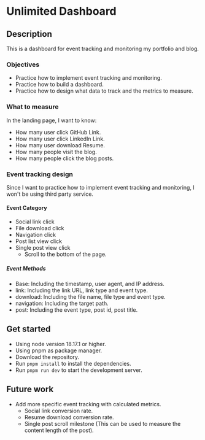 # Unlimited Dashboard

## Description

This is a dashboard for event tracking and monitoring my portfolio and blog.

### Objectives

- Practice how to implement event tracking and monitoring.
- Practice how to build a dashboard.
- Practice how to design what data to track and the metrics to measure.

### What to measure

In the landing page, I want to know:

- How many user click GitHub Link.
- How many user click LinkedIn Link.
- How many user download Resume.
- How many people visit the blog.
- How many people click the blog posts.

### Event tracking design

Since I want to practice how to implement event tracking and monitoring, I won't be using third party service.

#### Event Category

- Social link click
- File download click
- Navigation click
- Post list view click
- Single post view click
  - Scroll to the bottom of the page.

##### Event Methods

- Base: Including the timestamp, user agent, and IP address.
- link: Including the link URL, link type and event type.
- download: Including the file name, file type and event type.
- navigation: Including the target path.
- post: Including the event type, post id, post title.

## Get started

- Using node version 18.17.1 or higher.
- Using pnpm as package manager.
- Download the repository.
- Run `pnpm install` to install the dependencies.
- Run `pnpm run dev` to start the development server.

## Future work

- Add more specific event tracking with calculated metrics.
  - Social link conversion rate.
  - Resume download conversion rate.
  - Single post scroll milestone (This can be used to measure the content length of the post).
